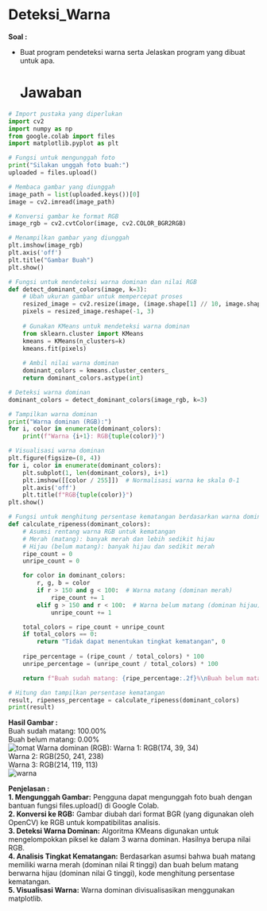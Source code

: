 # Deteksi_Warna

**Soal :**
- Buat program pendeteksi warna serta Jelaskan program yang dibuat untuk apa.
  
  # Jawaban

```python
# Import pustaka yang diperlukan
import cv2
import numpy as np
from google.colab import files
import matplotlib.pyplot as plt

# Fungsi untuk mengunggah foto
print("Silakan unggah foto buah:")
uploaded = files.upload()

# Membaca gambar yang diunggah
image_path = list(uploaded.keys())[0]
image = cv2.imread(image_path)

# Konversi gambar ke format RGB
image_rgb = cv2.cvtColor(image, cv2.COLOR_BGR2RGB)

# Menampilkan gambar yang diunggah
plt.imshow(image_rgb)
plt.axis('off')
plt.title("Gambar Buah")
plt.show()

# Fungsi untuk mendeteksi warna dominan dan nilai RGB
def detect_dominant_colors(image, k=3):
    # Ubah ukuran gambar untuk mempercepat proses
    resized_image = cv2.resize(image, (image.shape[1] // 10, image.shape[0] // 10))
    pixels = resized_image.reshape(-1, 3)
    
    # Gunakan KMeans untuk mendeteksi warna dominan
    from sklearn.cluster import KMeans
    kmeans = KMeans(n_clusters=k)
    kmeans.fit(pixels)
    
    # Ambil nilai warna dominan
    dominant_colors = kmeans.cluster_centers_
    return dominant_colors.astype(int)

# Deteksi warna dominan
dominant_colors = detect_dominant_colors(image_rgb, k=3)

# Tampilkan warna dominan
print("Warna dominan (RGB):")
for i, color in enumerate(dominant_colors):
    print(f"Warna {i+1}: RGB{tuple(color)}")

# Visualisasi warna dominan
plt.figure(figsize=(8, 4))
for i, color in enumerate(dominant_colors):
    plt.subplot(1, len(dominant_colors), i+1)
    plt.imshow([[color / 255]])  # Normalisasi warna ke skala 0-1
    plt.axis('off')
    plt.title(f"RGB{tuple(color)}")
plt.show()

# Fungsi untuk menghitung persentase kematangan berdasarkan warna dominan
def calculate_ripeness(dominant_colors):
    # Asumsi rentang warna RGB untuk kematangan
    # Merah (matang): banyak merah dan lebih sedikit hijau
    # Hijau (belum matang): banyak hijau dan sedikit merah
    ripe_count = 0
    unripe_count = 0

    for color in dominant_colors:
        r, g, b = color
        if r > 150 and g < 100:  # Warna matang (dominan merah)
            ripe_count += 1
        elif g > 150 and r < 100:  # Warna belum matang (dominan hijau)
            unripe_count += 1

    total_colors = ripe_count + unripe_count
    if total_colors == 0:
        return "Tidak dapat menentukan tingkat kematangan", 0
    
    ripe_percentage = (ripe_count / total_colors) * 100
    unripe_percentage = (unripe_count / total_colors) * 100

    return f"Buah sudah matang: {ripe_percentage:.2f}%\nBuah belum matang: {unripe_percentage:.2f}%", ripe_percentage

# Hitung dan tampilkan persentase kematangan
result, ripeness_percentage = calculate_ripeness(dominant_colors)
print(result)
```

**Hasil Gambar :**<br>
Buah sudah matang: 100.00%<br>
Buah belum matang: 0.00%<br>
![tomat](https://github.com/user-attachments/assets/ee58fd94-4a4b-4da4-84c4-7d0a976c6874)
Warna dominan (RGB):
Warna 1: RGB(174, 39, 34)<br>
Warna 2: RGB(250, 241, 238)<br>
Warna 3: RGB(214, 119, 113)<br>
![warna](https://github.com/user-attachments/assets/8165156d-2fdb-4b28-874a-0e5eb623b739)


**Penjelasan :**<br>
**1. Mengunggah Gambar:** Pengguna dapat mengunggah foto buah dengan bantuan fungsi files.upload() di Google Colab.<br>
**2. Konversi ke RGB:** Gambar diubah dari format BGR (yang digunakan oleh OpenCV) ke RGB untuk kompatibilitas analisis.<br>
**3. Deteksi Warna Dominan:** Algoritma KMeans digunakan untuk mengelompokkan piksel ke dalam 3 warna dominan. Hasilnya berupa nilai RGB.<br>
**4. Analisis Tingkat Kematangan:** Berdasarkan asumsi bahwa buah matang memiliki warna merah (dominan nilai R tinggi) dan buah belum matang berwarna hijau (dominan nilai G tinggi), kode menghitung persentase kematangan.<br>
**5. Visualisasi Warna:** Warna dominan divisualisasikan menggunakan matplotlib.<br>

